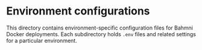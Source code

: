 # Environment configurations

This directory contains environment-specific configuration files for Bahmni Docker deployments. Each subdirectory holds `.env` files and related settings for a particular environment.
